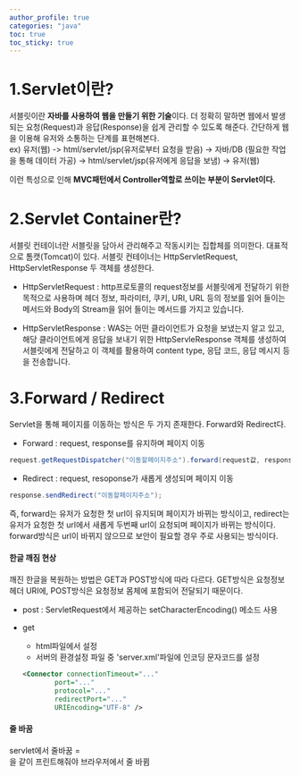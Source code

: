 ```yaml
---
author_profile: true
categories: "java"
toc: true
toc_sticky: true
---
```


# 1.Servlet이란?
서블릿이란 **자바를 사용하여 웹을 만들기 위한 기술**이다. 더 정확히 말하면 웹에서 발생되는 요청(Request)과 응답(Response)을 쉽게 관리할 수 있도록 해준다. 간단하게 웹을 이용해 유저와 소통하는 단계를 표현해본다.          
ex) 유저(웹) -> html/servlet/jsp(유저로부터 요청을 받음) -> 자바/DB (필요한 작업을 통해 데이터 가공) -> html/servlet/jsp(유저에게 응답을 보냄) -> 유저(웹)             

이런 특성으로 인해 **MVC패턴에서 Controller역할로 쓰이는 부분이 Servlet이다.**

# 2.Servlet Container란?
서블릿 컨테이너란 서블릿을 담아서 관리해주고 작동시키는 집합체를 의미한다. 대표적으로 톰캣(Tomcat)이 있다. 서블릿 컨테이너는 HttpServletRequest, HttpServletResponse 두 객체를 생성한다.         

- HttpServletRequest : 
http프로토콜의 request정보를 서블릿에게 전달하기 위한 목적으로 사용하며 헤더 정보, 파라미터, 쿠키, URI, URL 등의 정보를 읽어 들이는 메서드와 Body의 Stream을 읽어 들이는 메서드를 가지고 있습니다.

- HttpServletResponse : 
WAS는 어떤 클라이언트가 요청을 보냈는지 알고 있고, 해당 클라이언트에게 응답을 보내기 위한 HttpServleResponse 객체를 생성하여 서블릿에게 전달하고 이 객체를 활용하여 content type, 응답 코드, 응답 메시지 등을 전송합니다.

# 3.Forward / Redirect
Servlet을 통해 페이지를 이동하는 방식은 두 가지 존재한다. Forward와 Redirect다.            

- Forward : request, response를 유지하며 페이지 이동        

```java
request.getRequestDispatcher("이동할페이지주소").forward(request값, response값);
```

- Redirect : request, resoponse가 새롭게 생성되며 페이지 이동     

```java
response.sendRedirect("이동할페이지주소");
```


즉, forward는 유저가 요청한 첫 url이 유지되며 페이지가 바뀌는 방식이고, redirect는 유저가 요청한 첫 url에서 새롭게 두번째 url이 요청되며 페이지가 바뀌는 방식이다. forward방식은 url이 바뀌지 않으므로 보안이 필요할 경우 주로 사용되는 방식이다.





#### 한글 깨짐 현상
깨진 한글을 복원하는 방법은 GET과 POST방식에 따라 다르다. GET방식은 요청정보 헤더 URI에, POST방식은 요청정보 몸체에 포함되어 전달되기 때문이다.
- post : ServletRequest에서 제공하는 setCharacterEncoding() 메소드 사용
- get
    - html파일에서 <meta charset="UTF-8"> 설정
    - 서버의 환경설정 파일 중 'server.xml'파일에 인코딩 문자코드를 설정

    ```xml
    <Connector connectionTimeout="..."
            port="..."
            protocol="..."
            redirectPort="..."
            URIEncoding="UTF-8" />
    ```


#### 줄 바꿈
servlet에서 줄바꿈 = <br>을 같이 프린트해줘야 브라우저에서 줄 바뀜